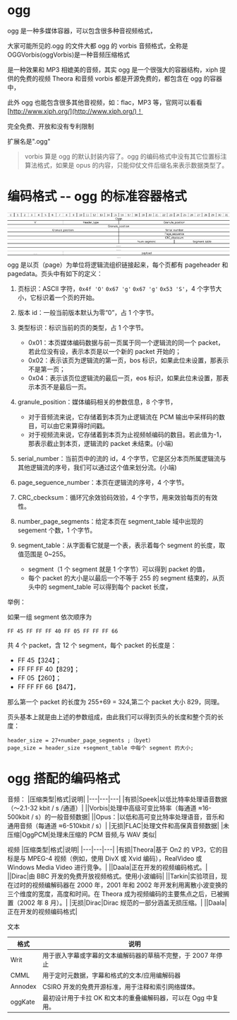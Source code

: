 # ogg

ogg 是一种多媒体容器，可以包含很多种音视频格式，

大家可能所见的.ogg 的文件大都 ogg 的 vorbis 音频格式，全称是 OGGVorbis(oggVorbis)是一种音频压缩格式

是一种效果和 MP3 相媲美的音频，其实 ogg 是一个很强大的容器结构，xiph 提供的免费的视频 Theora 和音频 vorbis 都是开源免费的，都包含在 ogg 的容器中，

此外 ogg 也能包含很多其他音视频，如：flac，MP3 等，官网可以看看[http://www.xiph.org/](http://www.xiph.org/)！

完全免费、开放和没有专利限制

扩展名是".ogg"

> vorbis 算是 ogg 的默认封装内容了。ogg 的编码格式中没有其它位置标注算法格式，如果是 opus 的内容，只能仰仗文件后缀名来表示数据类型了。

# 编码格式 -- ogg 的标准容器格式

![](images4md/2021-02-02-16-37-36.png)
ogg 是以页（page）为单位将逻辑流组织链接起来，每个页都有 pageheader 和 pagedata。页头中有如下的定义：

1.  页标识：ASCII 字符，`0x4f 'O'` `0x67 'g'` `0x67 'g'` `0x53 'S'`，4 个字节大小，它标识着一个页的开始。
2.  版本 id：一般当前版本默认为零“0”，占 1 个字节。
3.  类型标识：标识当前的页的类型，占 1 个字节。

    - 0x01：本页媒体编码数据与前一页属于同一个逻辑流的同一个 packet，若此位没有设，表示本页是以一个新的 packet 开始的；
    - 0x02：表示该页为逻辑流的第一页，bos 标识，如果此位未设置，那表示不是第一页；
    - 0x04：表示该页位逻辑流的最后一页，eos 标识，如果此位未设置，那表示本页不是最后一页。

4.  granule_position：媒体编码相关的参数信息，8 个字节，
    - 对于音频流来说，它存储着到本页为止逻辑流在 PCM 输出中采样码的数目，可以由它来算得时间戳。
    - 对于视频流来说，它存储着到本页为止视频帧编码的数目。若此值为-1，那表示截止到本页，逻辑流的 packet 未结束。(小端)
5.  serial_number：当前页中的流的 id，4 个字节，它是区分本页所属逻辑流与其他逻辑流的序号，我们可以通过这个值来划分流。(小端)
6.  page_seguence_number：本页在逻辑流的序号，4 个字节。
7.  CRC_cbecksum：循环冗余效验码效验，4 个字节，用来效验每页的有效性。
8.  number_page_segments：给定本页在 segment_table 域中出现的 segement 个数，1 个字节。
9.  segment_table：从字面看它就是一个表，表示着每个 segment 的长度，取值范围是 0~255。
    - segment（1 个 segment 就是 1 个字节）可以得到 packet 的值，
    - 每个 packet 的大小是以最后一个不等于 255 的 segment 结束的，从页头中的 segment_table 可以得到每个 packet 长度，

举例：

如果一组 segment 依次顺序为

```hex
FF 45 FF FF FF 40 FF 05 FF FF FF 66
```

共 4 个 packet，含 12 个 segment，每个 packet 的长度是：

- FF 45【324】；
- FF FF FF 40【829】；
- FF 05【260】；
- FF FF FF 66【847】，

那么第一个 packet 的长度为 255+69 = 324,第二个 packet 大小 829，同理。

页头基本上就是由上述的参数组成，由此我们可以得到页头的长度和整个页的长度：

```
header_size = 27+number_page_segments ;（byet）
page_size = header_size +segment_table 中每个 segment 的大小;
```

# ogg 搭配的编码格式
<style>
table th:first-of-type {
    width: 10%;
}
</style>
音频：
|压缩类型|格式|说明|
|---|---|---|
|有损|Speek|以低比特率处理语音数据（〜2.1-32 kbit / s /通道）|
||Vorbis|处理中高级可变比特率（每通道 ≈16-500kbit / s）的一般音频数据|
||Opus：|以低和高可变比特率处理语音，音乐和通用音频（每通道 ≈6-510kbit / s）|
|无损|FLAC|处理文件和高保真音频数据|
|未压缩|OggPCM|处理未压缩的 PCM 音频,与 WAV 类似|

视频
|压缩类型|格式|说明|
|---|---|---|
|有损|Theora|基于 On2 的 VP3，它的目标是与 MPEG-4 视频（例如，使用 DivX 或 Xvid 编码），RealVideo 或 Windows Media Video 进行竞争。|
||Daala|正在开发的视频编码格式。|
||Dirac|由 BBC 开发的免费开放视频格式。使用小波编码|
||Tarkin|实验项目，现在过时的视频编解码器在 2000 年，2001 年和 2002 年开发利用离散小波变换的三个维度的宽度，高度和时间。在 Theora 成为视频编码的主要焦点之后，已被搁置（2002 年 8 月）。|
|无损|Dirac|Dirac 规范的一部分涵盖无损压缩。|
||Daala|正在开发的视频编码格式|

文本

|格式|说明|
|---|---|
|Writ|用于嵌入字幕或字幕的文本编解码器的草稿不完整，于 2007 年停止|
|CMML|用于定时元数据，字幕和格式的文本/应用编解码器|
|Annodex|CSIRO 开发的免费开源标准，用于注释和索引网络媒体。|
|oggKate|最初设计用于卡拉 OK 和文本的重叠编解码器，可以在 Ogg 中复用。|
